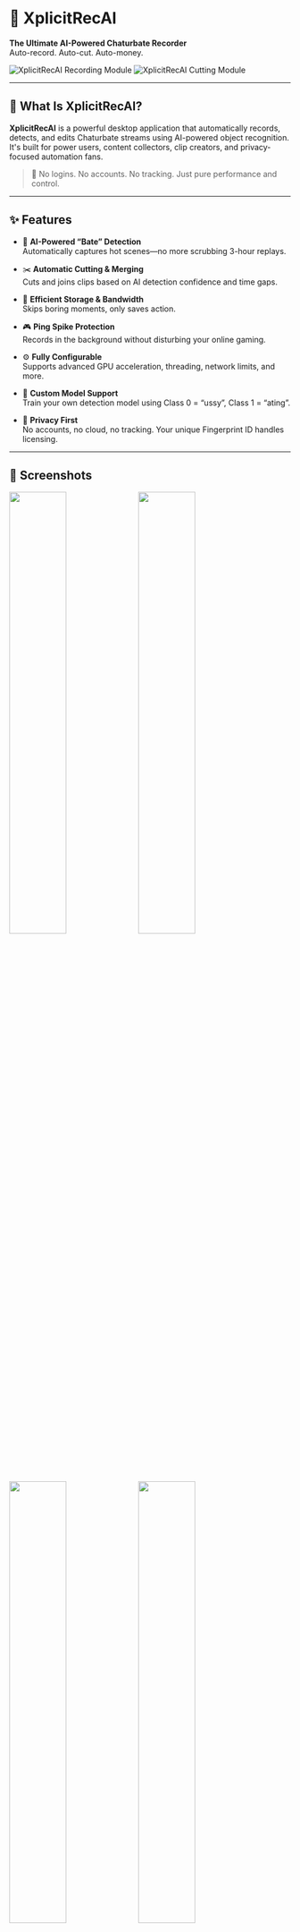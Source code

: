 # 📀 XplicitRecAI

**The Ultimate AI-Powered Chaturbate Recorder**  
Auto-record. Auto-cut. Auto-money.

![XplicitRecAI Recording Module](https://www.xplicitrecai.com/assets/images/recording/recording-module-1030.png)
![XplicitRecAI Cutting Module](https://www.xplicitrecai.com/assets/images/cutting/cutting-module-3190.png)

---

## 🎯 What Is XplicitRecAI?

**XplicitRecAI** is a powerful desktop application that automatically records, detects, and edits Chaturbate streams using AI-powered object recognition. It's built for power users, content collectors, clip creators, and privacy-focused automation fans.

> 📌 No logins. No accounts. No tracking. Just pure performance and control.

---

## ✨ Features

- 🤖 **AI-Powered “Bate” Detection**  
  Automatically captures hot scenes—no more scrubbing 3-hour replays.

- ✂️ **Automatic Cutting & Merging**  
  Cuts and joins clips based on AI detection confidence and time gaps.

- 💾 **Efficient Storage & Bandwidth**  
  Skips boring moments, only saves action.

- 🎮 **Ping Spike Protection**  
  Records in the background without disturbing your online gaming.

- ⚙️ **Fully Configurable**  
  Supports advanced GPU acceleration, threading, network limits, and more.

- 🧠 **Custom Model Support**  
  Train your own detection model using Class 0 = “ussy”, Class 1 = “ating”.

- 🔐 **Privacy First**  
  No accounts, no cloud, no tracking. Your unique Fingerprint ID handles licensing.

---

## 📸 Screenshots

<p float="left">
  <img src="https://www.xplicitrecai.com/assets/images/cutting/cutting-module-3190.png" width="45%" />
  <img src="https://www.xplicitrecai.com/assets/images/cutting/cutting-module-3180.png" width="45%" />
</p>
<p float="left">
  <img src="https://www.xplicitrecai.com/assets/images/recording/recording-module-1030.png" width="45%" />
  <img src="https://www.xplicitrecai.com/assets/images/recording/recording-module-1060.png" width="45%" />
</p>

---

## 🖥️ System Requirements

| Component | Minimum | Recommended |
|----------|----------|-------------|
| OS | Windows 10 / 11 / Server 2022 | Fresh install of Windows 11 or Server 2022 |
| RAM | 4 GB | 6 GB+ |
| CPU | 4-core (Intel 10th Gen or newer) | 8-core or more |
| GPU | Optional | **NVIDIA GPU** with CUDA/cuDNN |
| Disk | SSD strongly recommended | 200+ GB free space |

---

## ⚙️ Dependencies

- [VLC Media Player](https://www.videolan.org/vlc/) (Optional, for direct content review)

- [StashApp](https://github.com/stashapp/stash) (Optional, for content management)

---

## 💸 Pricing

| Duration | Price | Discount |
|----------|--------|----------|
| 1 Month | $20 | – |
| 3 Months | $56 | 6% off |
| 6 Months | $106 | 12% off |
| 12 Months | $182 | 24% off |
| 24 Months | $250 | 48% off |

💰 **Accepted Payments**:  
Bitcoin (BTC), Ethereum (ETH), Solana (SOL), Dogecoin (DOGE), Polygon (POL), and more.

---

## 🤝 Contributing

While XplicitRecAI itself is closed-source, we're open to:
- Feature requests
- Model contributions

Open an issue or contact us at [xplicitrecai@proton.me](mailto:xplicitrecai@proton.me).

---

## 📣 Stay Updated

- 🔗 [Official Website](https://www.xplicitrecai.com)
- 🧠 [Discord](https://discord.gg/GeeGQyKybS)
- 📥 Contact for support or setup help: **xplicitrecai@proton.me**

---

## 📜 License

All rights reserved. This software is licensed, not sold.  
Contact the developer for licensing terms.

---

> **“Catch the action. Cut the crap. Let AI do the watching.”**
